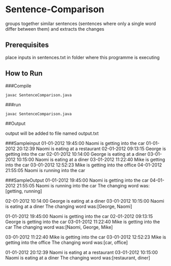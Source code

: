 # Sentence-Comparison
groups together similar sentences (sentences where only a single word differ between them) and extracts the changes

## Prerequisites
place inputs in sentences.txt in folder where this programme is executing

## How to Run

###Compile

```
javac SentenceComparison.java
```

###run
```
javac SentenceComparison.java
```

##Output

output will be added to file named output.txt


###Sampleinput
01-01-2012 19:45:00 Naomi is getting into the car
01-01-2012 20:12:39 Naomi is eating at a restaurant
02-01-2012 09:13:15 George is getting into the car
02-01-2012 10:14:00 George is eating at a diner
03-01-2012 10:15:00 Naomi is eating at a diner
03-01-2012 11:22:40 Mike is getting into the car
03-01-2012 12:52:23 Mike is getting into the office
04-01-2012 21:55:05 Naomi is running into the car



###SampleOutput
01-01-2012 19:45:00 Naomi is getting into the car
04-01-2012 21:55:05 Naomi is running into the car
The changing word was:[getting, running]

02-01-2012 10:14:00 George is eating at a diner
03-01-2012 10:15:00 Naomi is eating at a diner
The changing word was:[George, Naomi]

01-01-2012 19:45:00 Naomi is getting into the car
02-01-2012 09:13:15 George is getting into the car
03-01-2012 11:22:40 Mike is getting into the car
The changing word was:[Naomi, George, Mike]

03-01-2012 11:22:40 Mike is getting into the car
03-01-2012 12:52:23 Mike is getting into the office
The changing word was:[car, office]

01-01-2012 20:12:39 Naomi is eating at a restaurant
03-01-2012 10:15:00 Naomi is eating at a diner
The changing word was:[restaurant, diner]
